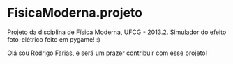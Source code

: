 FisicaModerna.projeto
=====================

Projeto da disciplina de Física Moderna, UFCG - 2013.2. Simulador do efeito foto-elétrico feito em pygame! :)

Olá sou Rodrigo Farias, e será um prazer contribuir com esse projeto!